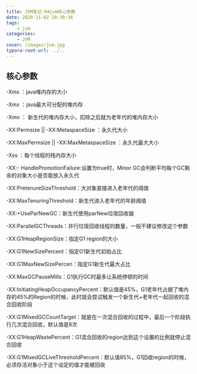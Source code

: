 ```yaml
---
title: JVM笔记-04jvm核心参数
date: 2020-11-02 20:38:34
tags:
	- jvm
categories: 
	- JVM
cover: /images/jvm.jpg
typora-root-url: ../..
---
```


## 核心参数

-Xms ：java堆内存的大小

-Xmx ：java最大可分配的堆内存

-Xmn ： 新生代的堆内存大小，扣除之后就为老年代的堆内存大小

-XX:Permsize || -XX:MetaspaceSize ：永久代大小

-XX:MaxPermsize  || -XX:MaxMetaspaceSize ：永久代最大大小

-Xss ：每个线程的栈内存大小

-XX:- HandlePromotionFailure:设置为true时，Minor GC会判断平均每个GC剩余的对象大小是否能放入永久代

-XX:PretenureSizeThreshold：大对象直接进入老年代的阈值

-XX:MaxTenuringThreshold：新生代进入老年代的年龄阈值

-XX:+UseParNewGC：新生代使用parNew垃圾回收器

-XX:ParallelGCThreads：并行垃圾回收线程的数量，一般不建议修改这个参数

-XX:G1HeapRegionSize：指定G1 region的大小

-XX:G1NewSizePercent：指定G1新生代初始占比

-XX:G1MaxNewSizePercen：指定G1新生代最大占比

-XX:MaxGCPauseMills：G1执行GC时最多让系统停顿的时间

-XX:InitiatingHeapOccupancyPercent：默认值是45%，G1老年代占据了堆内存的45%的Region的时候，此时就会尝试触发一个新生代+老年代一起回收的混合回收阶段

-XX:G1MixedGCCountTarget：就是在一次混合回收的过程中，最后一个阶段执行几次混合回收，默认值是8次

-XX:G1HeapWastePercent：G1混合回收的region达到这个设置的比例就停止混合回收

-XX:G1MixedGCLiveThresholdPercent：默认值85%，G1回收region的时候，必须存活对象小于这个设定的值才能被回收